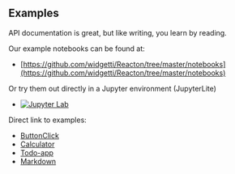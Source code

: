 
## Examples

API documentation is great, but like writing, you learn by reading.

Our example notebooks can be found at:

   * [https://github.com/widgetti/Reacton/tree/master/notebooks](https://github.com/widgetti/Reacton/tree/master/notebooks)


Or try them out directly in a Jupyter environment (JupyterLite)

   * [![Jupyter Lab](https://jupyterlite.rtfd.io/en/latest/_static/badge.svg)](./_output/lab/index.html)

Direct link to examples:

   * [ButtonClick](./_output/lab/index.html?path=click-button.ipynb)
   * [Calculator](./_output/lab/index.html?path=calculator.ipynb)
   * [Todo-app](./_output/lab/index.html?path=todo-app.ipynb)
   * [Markdown](./_output/lab/index.html?path=markdown.ipynb)
